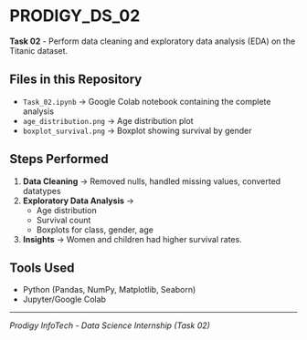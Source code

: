 # PRODIGY_DS_02

**Task 02** - Perform data cleaning and exploratory data analysis (EDA) on the Titanic dataset.

## Files in this Repository
- `Task_02.ipynb` → Google Colab notebook containing the complete analysis
- `age_distribution.png` → Age distribution plot
- `boxplot_survival.png` → Boxplot showing survival by gender

## Steps Performed
1. **Data Cleaning** → Removed nulls, handled missing values, converted datatypes
2. **Exploratory Data Analysis** →  
   - Age distribution
   - Survival count
   - Boxplots for class, gender, age
3. **Insights** → Women and children had higher survival rates.

##  Tools Used
- Python (Pandas, NumPy, Matplotlib, Seaborn)
- Jupyter/Google Colab

---

*Prodigy InfoTech - Data Science Internship (Task 02)*
